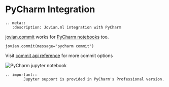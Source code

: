 # PyCharm Integration

```eval_rst
.. meta::
   :description: Jovian.ml integration with PyCharm
```

[jovian.commit](../user-guide/upload) works for [PyCharm notebooks](https://www.jetbrains.com/help/pycharm/jupyter-notebook-support.html) too.

```
jovian.commit(message="pycharm commit")
```

Visit [commit api reference](../api-reference/commit) for more commit options

<img src="https://imgur.com/Ceoc4I1.png" class="screenshot" alt="PyCharm jupyter notebook" />

```eval_rst
.. important::
        Jupyter support is provided in PyCharm's Professional version.
```
